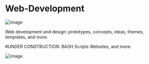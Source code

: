 # Web-Development



![image](https://user-images.githubusercontent.com/77269940/217430603-668ab559-e2f5-45e3-aeeb-6d88b3e8f387.png)


Web development and design: prototypes, concepts, ideas, themes, templates, and more. 





#UNDER CONSTRUCTION: BASH Scripts Websites, and more.






![image](https://user-images.githubusercontent.com/77269940/217456637-530a7b4d-0dbf-4319-9bd3-c2032ee41c50.png)


